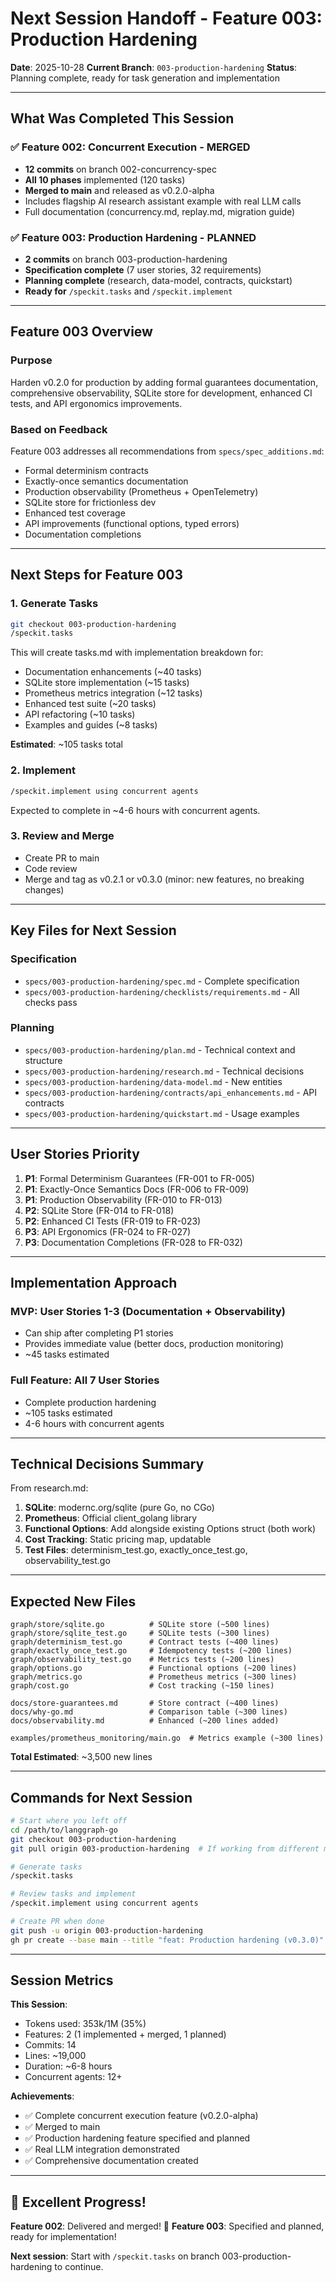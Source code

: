 # Next Session Handoff - Feature 003: Production Hardening

**Date**: 2025-10-28
**Current Branch**: `003-production-hardening`
**Status**: Planning complete, ready for task generation and implementation

---

## What Was Completed This Session

### ✅ Feature 002: Concurrent Execution - MERGED
- **12 commits** on branch 002-concurrency-spec
- **All 10 phases** implemented (120 tasks)
- **Merged to main** and released as v0.2.0-alpha
- Includes flagship AI research assistant example with real LLM calls
- Full documentation (concurrency.md, replay.md, migration guide)

### ✅ Feature 003: Production Hardening - PLANNED
- **2 commits** on branch 003-production-hardening
- **Specification complete** (7 user stories, 32 requirements)
- **Planning complete** (research, data-model, contracts, quickstart)
- **Ready for** `/speckit.tasks` and `/speckit.implement`

---

## Feature 003 Overview

### Purpose
Harden v0.2.0 for production by adding formal guarantees documentation, comprehensive observability, SQLite store for development, enhanced CI tests, and API ergonomics improvements.

### Based on Feedback
Feature 003 addresses all recommendations from `specs/spec_additions.md`:
- Formal determinism contracts
- Exactly-once semantics documentation
- Production observability (Prometheus + OpenTelemetry)
- SQLite store for frictionless dev
- Enhanced test coverage
- API improvements (functional options, typed errors)
- Documentation completions

---

## Next Steps for Feature 003

### 1. Generate Tasks
```bash
git checkout 003-production-hardening
/speckit.tasks
```

This will create tasks.md with implementation breakdown for:
- Documentation enhancements (~40 tasks)
- SQLite store implementation (~15 tasks)
- Prometheus metrics integration (~12 tasks)
- Enhanced test suite (~20 tasks)
- API refactoring (~10 tasks)
- Examples and guides (~8 tasks)

**Estimated**: ~105 tasks total

### 2. Implement
```bash
/speckit.implement using concurrent agents
```

Expected to complete in ~4-6 hours with concurrent agents.

### 3. Review and Merge
- Create PR to main
- Code review
- Merge and tag as v0.2.1 or v0.3.0 (minor: new features, no breaking changes)

---

## Key Files for Next Session

### Specification
- `specs/003-production-hardening/spec.md` - Complete specification
- `specs/003-production-hardening/checklists/requirements.md` - All checks pass

### Planning
- `specs/003-production-hardening/plan.md` - Technical context and structure
- `specs/003-production-hardening/research.md` - Technical decisions
- `specs/003-production-hardening/data-model.md` - New entities
- `specs/003-production-hardening/contracts/api_enhancements.md` - API contracts
- `specs/003-production-hardening/quickstart.md` - Usage examples

---

## User Stories Priority

1. **P1**: Formal Determinism Guarantees (FR-001 to FR-005)
2. **P1**: Exactly-Once Semantics Docs (FR-006 to FR-009)
3. **P1**: Production Observability (FR-010 to FR-013)
4. **P2**: SQLite Store (FR-014 to FR-018)
5. **P2**: Enhanced CI Tests (FR-019 to FR-023)
6. **P3**: API Ergonomics (FR-024 to FR-027)
7. **P3**: Documentation Completions (FR-028 to FR-032)

---

## Implementation Approach

### MVP: User Stories 1-3 (Documentation + Observability)
- Can ship after completing P1 stories
- Provides immediate value (better docs, production monitoring)
- ~45 tasks estimated

### Full Feature: All 7 User Stories
- Complete production hardening
- ~105 tasks estimated
- 4-6 hours with concurrent agents

---

## Technical Decisions Summary

From research.md:

1. **SQLite**: modernc.org/sqlite (pure Go, no CGo)
2. **Prometheus**: Official client_golang library
3. **Functional Options**: Add alongside existing Options struct (both work)
4. **Cost Tracking**: Static pricing map, updatable
5. **Test Files**: determinism_test.go, exactly_once_test.go, observability_test.go

---

## Expected New Files

```
graph/store/sqlite.go          # SQLite store (~500 lines)
graph/store/sqlite_test.go     # SQLite tests (~300 lines)
graph/determinism_test.go      # Contract tests (~400 lines)
graph/exactly_once_test.go     # Idempotency tests (~200 lines)
graph/observability_test.go    # Metrics tests (~200 lines)
graph/options.go               # Functional options (~200 lines)
graph/metrics.go               # Prometheus metrics (~300 lines)
graph/cost.go                  # Cost tracking (~150 lines)

docs/store-guarantees.md       # Store contract (~400 lines)
docs/why-go.md                 # Comparison table (~300 lines)
docs/observability.md          # Enhanced (~200 lines added)

examples/prometheus_monitoring/main.go  # Metrics example (~300 lines)
```

**Total Estimated**: ~3,500 new lines

---

## Commands for Next Session

```bash
# Start where you left off
cd /path/to/langgraph-go
git checkout 003-production-hardening
git pull origin 003-production-hardening  # If working from different machine

# Generate tasks
/speckit.tasks

# Review tasks and implement
/speckit.implement using concurrent agents

# Create PR when done
git push -u origin 003-production-hardening
gh pr create --base main --title "feat: Production hardening (v0.3.0)"
```

---

## Session Metrics

**This Session**:
- Tokens used: 353k/1M (35%)
- Features: 2 (1 implemented + merged, 1 planned)
- Commits: 14
- Lines: ~19,000
- Duration: ~6-8 hours
- Concurrent agents: 12+

**Achievements**:
- ✅ Complete concurrent execution feature (v0.2.0-alpha)
- ✅ Merged to main
- ✅ Production hardening feature specified and planned
- ✅ Real LLM integration demonstrated
- ✅ Comprehensive documentation created

---

## 🎉 Excellent Progress!

**Feature 002**: Delivered and merged! 🚀
**Feature 003**: Specified and planned, ready for implementation!

**Next session**: Start with `/speckit.tasks` on branch 003-production-hardening to continue.
